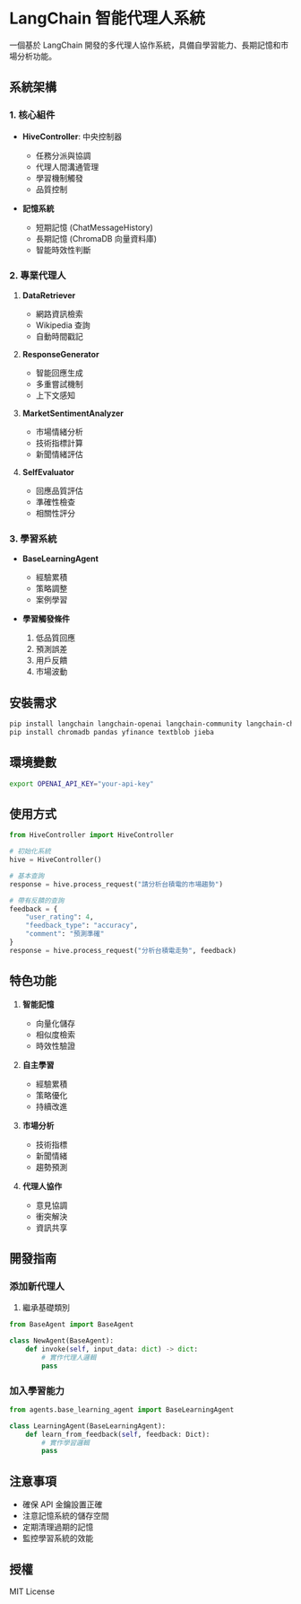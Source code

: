 # LangChain 智能代理人系統

一個基於 LangChain 開發的多代理人協作系統，具備自學習能力、長期記憶和市場分析功能。

## 系統架構

### 1. 核心組件

- **HiveController**: 中央控制器
  - 任務分派與協調
  - 代理人間溝通管理
  - 學習機制觸發
  - 品質控制

- **記憶系統**
  - 短期記憶 (ChatMessageHistory)
  - 長期記憶 (ChromaDB 向量資料庫)
  - 智能時效性判斷

### 2. 專業代理人

1. **DataRetriever**
   - 網路資訊檢索
   - Wikipedia 查詢
   - 自動時間戳記

2. **ResponseGenerator**
   - 智能回應生成
   - 多重嘗試機制
   - 上下文感知

3. **MarketSentimentAnalyzer**
   - 市場情緒分析
   - 技術指標計算
   - 新聞情緒評估

4. **SelfEvaluator**
   - 回應品質評估
   - 準確性檢查
   - 相關性評分

### 3. 學習系統

- **BaseLearningAgent**
  - 經驗累積
  - 策略調整
  - 案例學習

- **學習觸發條件**
  1. 低品質回應
  2. 預測誤差
  3. 用戶反饋
  4. 市場波動

## 安裝需求

```bash
pip install langchain langchain-openai langchain-community langchain-chroma
pip install chromadb pandas yfinance textblob jieba
```

## 環境變數

```bash
export OPENAI_API_KEY="your-api-key"
```

## 使用方式

```python
from HiveController import HiveController

# 初始化系統
hive = HiveController()

# 基本查詢
response = hive.process_request("請分析台積電的市場趨勢")

# 帶有反饋的查詢
feedback = {
    "user_rating": 4,
    "feedback_type": "accuracy",
    "comment": "預測準確"
}
response = hive.process_request("分析台積電走勢", feedback)
```

## 特色功能

1. **智能記憶**
   - 向量化儲存
   - 相似度檢索
   - 時效性驗證

2. **自主學習**
   - 經驗累積
   - 策略優化
   - 持續改進

3. **市場分析**
   - 技術指標
   - 新聞情緒
   - 趨勢預測

4. **代理人協作**
   - 意見協調
   - 衝突解決
   - 資訊共享

## 開發指南

### 添加新代理人

1. 繼承基礎類別
```python
from BaseAgent import BaseAgent

class NewAgent(BaseAgent):
    def invoke(self, input_data: dict) -> dict:
        # 實作代理人邏輯
        pass
```

### 加入學習能力

```python
from agents.base_learning_agent import BaseLearningAgent

class LearningAgent(BaseLearningAgent):
    def learn_from_feedback(self, feedback: Dict):
        # 實作學習邏輯
        pass
```

## 注意事項

- 確保 API 金鑰設置正確
- 注意記憶系統的儲存空間
- 定期清理過期的記憶
- 監控學習系統的效能

## 授權

MIT License
